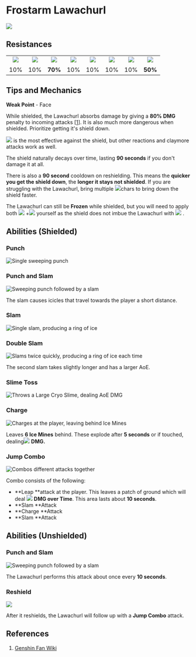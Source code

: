 # Frostarm Lawachurl

![](../../../.gitbook/assets/frostarm\_lawachurl.png)

## Resistances

|                                                                                                                                                                                                           |                                                                                                                                                                                                           |                                                                                                                                                                                                           |                                                                                                                                                                                                           |                                                                                                                                                                                                           |                                                                                                                                                                                                           |                                                                                                                                                                                                           |                                                                                                                                                                                                           |
| :-------------------------------------------------------------------------------------------------------------------------------------------------------------------------------------------------------: | :-------------------------------------------------------------------------------------------------------------------------------------------------------------------------------------------------------: | :-------------------------------------------------------------------------------------------------------------------------------------------------------------------------------------------------------: | :-------------------------------------------------------------------------------------------------------------------------------------------------------------------------------------------------------: | :-------------------------------------------------------------------------------------------------------------------------------------------------------------------------------------------------------: | :-------------------------------------------------------------------------------------------------------------------------------------------------------------------------------------------------------: | :-------------------------------------------------------------------------------------------------------------------------------------------------------------------------------------------------------: | :-------------------------------------------------------------------------------------------------------------------------------------------------------------------------------------------------------: |
| ​​![](https://firebasestorage.googleapis.com/v0/b/gitbook-28427.appspot.com/o/assets%2F-MVAGyyACcSzyzfmgy7f%2Fsync%2F485abc41b72e4fb75fd6cf1b2c21d83a5da9a05c.png?generation=1615182625871961\&alt=media) | ​​![](https://firebasestorage.googleapis.com/v0/b/gitbook-28427.appspot.com/o/assets%2F-MVAGyyACcSzyzfmgy7f%2Fsync%2F1a9d730812988c6cd8678f117630d179f689cee0.png?generation=1615182626544397\&alt=media) | ​​![](https://firebasestorage.googleapis.com/v0/b/gitbook-28427.appspot.com/o/assets%2F-MVAGyyACcSzyzfmgy7f%2Fsync%2Fe0472b52c548a7162a648c191cad9b7bbdf4498b.png?generation=1615182626170812\&alt=media) | ​​![](https://firebasestorage.googleapis.com/v0/b/gitbook-28427.appspot.com/o/assets%2F-MVAGyyACcSzyzfmgy7f%2Fsync%2Fa8efded210241d0c6764e2819b9c750deff8a6d4.png?generation=1615182626278065\&alt=media) | ​​![](https://firebasestorage.googleapis.com/v0/b/gitbook-28427.appspot.com/o/assets%2F-MVAGyyACcSzyzfmgy7f%2Fsync%2F68e4777d7c38eb974be29d8260b1f52709a44a26.png?generation=1615182625284983\&alt=media) | ​​![](https://firebasestorage.googleapis.com/v0/b/gitbook-28427.appspot.com/o/assets%2F-MVAGyyACcSzyzfmgy7f%2Fsync%2Fcb0b6d83e3899b9d4310fb78ce58ccad28b8c839.png?generation=1615182626007947\&alt=media) | ​​![](https://firebasestorage.googleapis.com/v0/b/gitbook-28427.appspot.com/o/assets%2F-MVAGyyACcSzyzfmgy7f%2Fsync%2F347363c813f76f26b0c6c74df49012812f9fe690.png?generation=1615182625760905\&alt=media) | ​​![](https://firebasestorage.googleapis.com/v0/b/gitbook-28427.appspot.com/o/assets%2F-MVAGyyACcSzyzfmgy7f%2Fsync%2F7db8ec0e8a47656e2367909ab5d65aa19effb930.png?generation=1615182626144273\&alt=media) |
|                                                                                                    10%                                                                                                    |                                                                                                    10%                                                                                                    |                                                                                                  **70%**                                                                                                  |                                                                                                    10%                                                                                                    |                                                                                                    10%                                                                                                    |                                                                                                    10%                                                                                                    |                                                                                                    10%                                                                                                    |                                                                                                  **50%**                                                                                                  |

## Tips and Mechanics

**Weak Point** - Face

While shielded, the Lawachurl absorbs damage by giving a **80% DMG** penalty to incoming attacks \[[1](https://genshinhelper.gitbook.io/abyss/monsters/frostarm-lawachurl#references)]. It is also much more dangerous when shielded. Prioritize getting it's shield down.

![](../../../.gitbook/assets/pyro\_small.png) is the most effective against the shield, but other reactions and claymore attacks work as well.

The shield naturally decays over time, lasting **90 seconds** if you don't damage it at all.

There is also a **90 second** cooldown on reshielding. This means the **quicker you get the shield down**, the **longer it stays not shielded**. If you are struggling with the Lawachurl, bring multiple ![](../../../.gitbook/assets/pyro\_small.png)chars to bring down the shield faster.

The Lawachurl can still be **Frozen** while shielded, but you will need to apply both ![](../../../.gitbook/assets/hydro\_small.png) +![](../../../.gitbook/assets/cryo\_small.png) yourself as the shield does not imbue the Lawachurl with ![](../../../.gitbook/assets/cryo\_small.png) .

## Abilities (Shielded)

### Punch

![Single sweeping punch](../../../.gitbook/assets/frostarm\_lawachurl\_punch.gif)

### Punch and Slam

![Sweeping punch followed by a slam](../../../.gitbook/assets/frostarm\_lawachurl\_punch\_slam.gif)

The slam causes icicles that travel towards the player a short distance.

### Slam

![Single slam, producing a ring of ice](../../../.gitbook/assets/frostarm\_lawachurl\_slam.gif)

### Double Slam

![Slams twice quickly, producing a ring of ice each time](../../../.gitbook/assets/frostarm\_lawachurl\_double\_slam.gif)

The second slam takes slightly longer and has a larger AoE.

### Slime Toss

![Throws a Large Cryo Slime, dealing AoE DMG](../../../.gitbook/assets/frostarm\_lawachurl\_slime\_toss.gif)

### Charge

![Charges at the player, leaving behind Ice Mines](../../../.gitbook/assets/frostarm\_lawachurl\_dash.gif)

Leaves **6 Ice Mines** behind. These explode after **5 seconds** or if touched, dealing![](../../../.gitbook/assets/cryo\_small.png) **DMG.**

### **Jump Combo**

![Combos different attacks together](../../../.gitbook/assets/frostarm\_lawachurl\_jump\_combo.gif)

Combo consists of the following:

* \*\*Leap \*\*attack at the player. This leaves a patch of ground which will deal ![](../../../.gitbook/assets/cryo\_small.png) **DMG over Time**. This area lasts about **10 seconds**.
* \*\*Slam \*\*Attack
* \*\*Charge \*\*Attack
* \*\*Slam \*\*Attack

## Abilities (Unshielded)

### Punch and Slam

![Sweeping punch followed by a slam](../../../.gitbook/assets/frostarm\_lawachurl\_unshielded\_punch.gif)

The Lawachurl performs this attack about once every **10 seconds**.

### Reshield

![](../../../.gitbook/assets/frostarm\_lawachurl\_reshield.gif)

After it reshields, the Lawachurl will follow up with a **Jump Combo** attack.

## References

1. [Genshin Fan Wiki](https://genshin-impact.fandom.com/wiki/Hilichurls#Frostarm\_Lawachurls)
